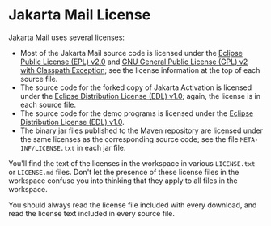 Jakarta Mail License
====================

Jakarta Mail uses several licenses:

-   Most of the Jakarta Mail source code is licensed under the
    [Eclipse Public License (EPL) v2.0](http://www.eclipse.org/legal/epl-2.0)
    and [GNU General Public License (GPL) v2 with Classpath Exception](
    https://www.gnu.org/software/classpath/license.html);
    see the license information at the top of each source file.
-   The source code for the forked copy of Jakarta Activation
    is licensed under the
    [Eclipse Distribution License (EDL) v1.0](
    http://www.eclipse.org/org/documents/edl-v10.php);
    again, the license is in each source file.
-   The source code for the demo programs is licensed under the
    [Eclipse Distribution License (EDL) v1.0](
    http://www.eclipse.org/org/documents/edl-v10.php).
-   The binary jar files published to the Maven repository are licensed
    under the same licenses as the corresponding source
    code; see the file `META-INF/LICENSE.txt` in each jar file.

You'll find the text of the licenses in the workspace in various
`LICENSE.txt` or `LICENSE.md` files.
Don't let the presence of these license files in the workspace confuse
you into thinking that they apply to all files in the workspace.

You should always read the license file included with every download,
and read the license text included in every source file.
